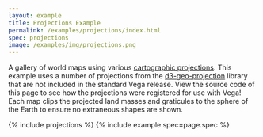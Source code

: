 ```yaml
---
layout: example
title: Projections Example
permalink: /examples/projections/index.html
spec: projections
image: /examples/img/projections.png
---
```


A gallery of world maps using various [cartographic projections](../../docs/projections). This example uses a number of projections from the [d3-geo-projection](https://github.com/d3/d3-geo-projection) library that are not included in the standard Vega release. View the source code of this page to see how the projections were registered for use with Vega! Each map clips the projected land masses and graticules to the sphere of the Earth to ensure no extraneous shapes are shown.

{% include projections %}
{% include example spec=page.spec %}
